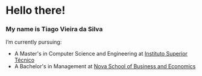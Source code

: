 # Hello there!

### **My name is Tiago Vieira da Silva**

I’m currently pursuing:
  - A Master's in Computer Science and Engineering at [Instituto Superior Técnico](https://tecnico.ulisboa.pt/pt/)
  - A Bachelor's in Management at [Nova School of Business and Economics](https://www.novasbe.unl.pt/pt/)
